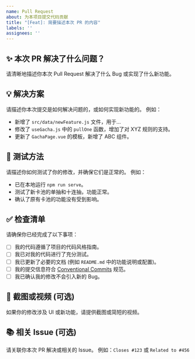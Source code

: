 ```yaml
---
name: Pull Request
about: 为本项目提交代码贡献
title: "[Feat]: 简要描述本次 PR 的内容"
labels: ''
assignees: ''
---
```


## ✨ 本次 PR 解决了什么问题？

请清晰地描述你本次 Pull Request 解决了什么 Bug 或实现了什么新功能。

## 💡 解决方案

请描述你本次提交是如何解决问题的，或如何实现新功能的。
例如：

* 新增了 `src/data/newFeature.js` 文件，用于...
* 修改了 `useGacha.js` 中的 `pullOne` 函数，增加了对 XYZ 规则的支持。
* 更新了 `GachaPage.vue` 的模板，新增了 ABC 组件。

## 🧪 测试方法

请描述你如何测试了你的修改，并确保它们是正常的。
例如：

* 已在本地运行 `npm run serve`。
* 测试了新卡池的单抽和十连抽，功能正常。
* 确认了原有卡池的功能没有受到影响。

## ✅ 检查清单

请确保你已经完成了以下事项：

* [ ] 我的代码遵循了项目的代码风格指南。
* [ ] 我已对我的代码进行了充分测试。
* [ ] 我已更新了必要的文档 (例如 `README.md` 中的功能说明或配置)。
* [ ] 我的提交信息符合 [Conventional Commits](https://www.conventionalcommits.org/zh-hans/v1.0.0/) 规范。
* [ ] 我已确认我的修改不会引入新的 Bug。

## 📸 截图或视频 (可选)

如果你的修改涉及 UI 或新功能，请提供截图或简短的视频。

## 📚 相关 Issue (可选)

请关联你本次 PR 解决或相关的 Issue。
例如：`Closes #123` 或 `Related to #456`
